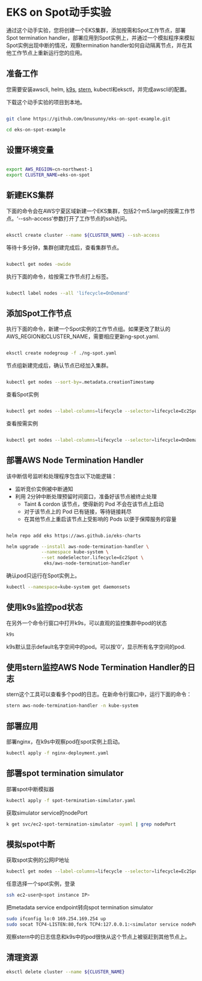 # EKS on Spot动手实验

通过这个动手实验，您将创建一个EKS集群，添加按需和Spot工作节点，部署Spot termination handler，部署应用到Spot实例上，并通过一个模拟程序来模拟Spot实例出现中断的情况，观察termination handler如何自动隔离节点，并在其他工作节点上重新运行您的应用。 


## 准备工作

您需要安装awscli, helm, [k9s](https://github.com/derailed/k9s), [stern](https://github.com/wercker/stern), kubectl和eksctl，并完成awscli的配置。 

下载这个动手实验的项目到本地。

```bash

git clone https://github.com/bnusunny/eks-on-spot-example.git

cd eks-on-spot-example

```

## 设置环境变量 

```bash

export AWS_REGION=cn-northwest-1
export CLUSTER_NAME=eks-on-spot

```

## 新建EKS集群

下面的命令会在AWS宁夏区域新建一个EKS集群，包括2个m5.large的按需工作节点。‘--ssh-access’参数打开了工作节点的ssh访问。

```bash

eksctl create cluster --name ${CLUSTER_NAME} --ssh-access

```

等待十多分钟，集群创建完成后，查看集群节点。

```bash

kubectl get nodes -owide

```

执行下面的命令，给按需工作节点打上标签。 

```bash

kubectl label nodes --all 'lifecycle=OnDemand'

```

## 添加Spot工作节点 

执行下面的命令，新建一个Spot实例的工作节点组。如果更改了默认的AWS_REGION和CLUSTER_NAME，需要相应更新ng-spot.yaml.

```bash

eksctl create nodegroup -f ./ng-spot.yaml

```

节点组新建完成后，确认节点已经加入集群。

```bash

kubectl get nodes --sort-by=.metadata.creationTimestamp

```

查看Spot实例

```bash

kubectl get nodes --label-columns=lifecycle --selector=lifecycle=Ec2Spot

```

查看按需实例

```bash

kubectl get nodes --label-columns=lifecycle --selector=lifecycle=OnDemand

```

## 部署AWS Node Termination Handler

该中断信号监听和处理程序包含以下功能逻辑：

* 监听竞价实例被中断通知
* 利用 2分钟中断处理预留时间窗口，准备好该节点被终止处理
    * Taint & cordon 该节点，使得新的 Pod 不会在该节点上启动
    * 对于该节点上的 Pod 已有链接，等待链接耗尽
    * 在其他节点上重启该节点上受影响的 Pods 以便于保障服务的容量


```bash 

helm repo add eks https://aws.github.io/eks-charts

helm upgrade --install aws-node-termination-handler \
             --namespace kube-system \
             --set nodeSelector.lifecycle=Ec2Spot \
              eks/aws-node-termination-handler

```
确认pod只运行在Spot实例上。
```bash
kubectl --namespace=kube-system get daemonsets 
```

## 使用k9s监控pod状态

在另外一个命令行窗口中打开k9s，可以直观的监控集群中pod的状态

```bash
k9s
```

k9s默认显示default名字空间中的pod。可以按‘0’，显示所有名字空间的pod. 

## 使用stern监控AWS Node Termination Handler的日志

stern这个工具可以查看多个pod的日志。在新命令行窗口中，运行下面的命令： 

```bash
stern aws-node-termination-handler -n kube-system
```

## 部署应用

部署nginx，在k9s中观察pod在spot实例上启动。
```bash
kubectl apply -f nginx-deployment.yaml
```

## 部署spot termination simulator

部署spot中断模拟器
```bash
kubectl apply -f spot-termination-simulator.yaml
```
获取simulator service的nodePort
```bash
k get svc/ec2-spot-termination-simulator -oyaml | grep nodePort
```


## 模拟spot中断

获取spot实例的公网IP地址
```bash
kubectl get nodes --label-columns=lifecycle --selector=lifecycle=Ec2Spot -owide
```

任意选择一个spot实例，登录
```bash
ssh ec2-user@<spot instance IP>
```

把metadata service endpoint转向spot termination simulator
```bash
sudo ifconfig lo:0 169.254.169.254 up
sudo socat TCP4-LISTEN:80,fork TCP4:127.0.0.1:<simulator service nodePort>
```

观察stern中的日志信息和k9s中的pod很快从这个节点上被驱赶到其他节点上。


## 清理资源 

```bash
eksctl delete cluster --name ${CLUSTER_NAME}
```